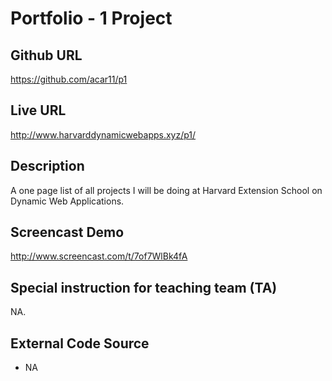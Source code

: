 # Portfolio - 1 Project

## Github URL
<https://github.com/acar11/p1>

## Live URL
<http://www.harvarddynamicwebapps.xyz/p1/>

## Description
A one page list of all projects I will be doing at Harvard Extension School on
Dynamic Web Applications.

## Screencast Demo
<http://www.screencast.com/t/7of7WlBk4fA>

## Special instruction for teaching team (TA)
NA.

## External Code Source
* NA

